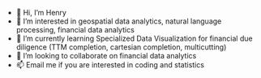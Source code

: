 - 👋 Hi, I’m Henry
- 👀 I’m interested in geospatial data analytics, natural language processing, financial data analytics
- 🌱 I’m currently learning Specialized Data Visualization for financial due diligence (TTM completion, cartesian completion, multicutting)
- 💞️ I’m looking to collaborate on financial data analytics
- 📫 Email me if you are interested in coding and statistics

<!---
tutrunghieu/tutrunghieu is a ✨ special ✨ repository because its `README.md` (this file) appears on your GitHub profile.
You can click the Preview link to take a look at your changes.
--->
